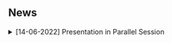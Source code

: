 ## News
<details>
<summary> [14-06-2022] Presentation in Parallel Session </summary>
<div class="tip" markdown="1">
Event: <strong>[Franco-German Research and Innovation Network on AI](https://rtaiello.github.io/assets/data/program_2022_06_14.pdf)</strong> <br>
Location: Inria - Site de Paris <br>
Title: <strong>Privacy Preserving Image Registration </strong><br>
Material: [Slides](https://rtaiello.github.io/assets/data/final_ppir_2022_06_14.pdf)
</div>
<br>
</details>


